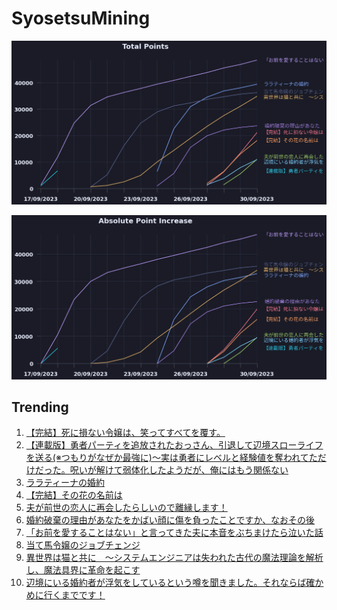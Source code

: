 # SyosetsuMining


![](https://raw.githubusercontent.com/exc4l/SyosetsuMining/main/plots/point_trend.png)

![](https://raw.githubusercontent.com/exc4l/SyosetsuMining/main/plots/point_increase.png)


## Trending

1. [【完結】死に損ない令嬢は、笑ってすべてを覆す。](https://ncode.syosetu.com/n9162ik/)
2. [【連載版】勇者パーティを追放されたおっさん、引退して辺境スローライフを送る(※つもりがなぜか最強に)～実は勇者にレベルと経験値を奪われてただけだった。呪いが解けて弱体化したようだが、俺にはもう関係ない](https://ncode.syosetu.com/n5579ik/)
3. [ララティーナの婚約](https://ncode.syosetu.com/n8156ik/)
4. [【完結】その花の名前は](https://ncode.syosetu.com/n7574ik/)
5. [夫が前世の恋人に再会したらしいので離縁します！](https://ncode.syosetu.com/n9293ik/)
6. [ 婚約破棄の理由があなたをかばい顔に傷を負ったことですか、なおその後](https://ncode.syosetu.com/n8218ik/)
7. [「お前を愛することはない」と言ってきた夫に本音をぶちまけたら泣いた話](https://ncode.syosetu.com/n5113ik/)
8. [当て馬令嬢のジョブチェンジ](https://ncode.syosetu.com/n6557ik/)
9. [異世界は猫と共に　～システムエンジニアは失われた古代の魔法理論を解析し、魔法具界に革命を起こす](https://ncode.syosetu.com/n3803ik/)
10. [辺境にいる婚約者が浮気をしているという噂を聞きました。それならば確かめに行くまでです！](https://ncode.syosetu.com/n8138ik/)
